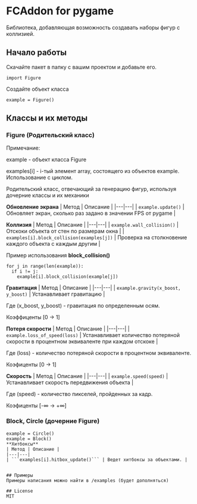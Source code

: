 # FCAddon for pygame
Библиотека, добавляющая возможность создавать наборы фигур с коллизией.

## Начало работы
Скачайте пакет в папку с вашим проектом и добавьте его.
```
import Figure
```
Создайте объект класса
```
example = Figure()
```

## Классы и их методы
### Figure (Родительский класс)

Примечание:

example - объект класса Figure

examples[i] - i-тый элемент array, состоящего из объектов example. Использование с циклом.

Родительский класс, отвечающий за генерацию фигур, используя дочерние классы и их механики

**Обновление экрана**
| Метод | Описание |
|---|---|
| ```example.update()``` | Обновляет экран, сколько раз задано в значении FPS от pygame |

**Коллизия**
| Метод | Описание |
|---|---|
| ```example.wall_collision()``` | Отскоки объекта от стен по размерам окна |
| ```examples[i].block_collision(examples[j])``` | Проверка на столкновение каждого объекта с каждым другим |

Пример использования **block_collision()**
```
for j in range(len(example)):
  if i != j:
    example[i].block_collision(example[j])
```
**Гравитация**
| Метод | Описание |
|---|---|
| ```example.gravity(x_boost, y_boost)``` | Устанавливает гравитацию |

Где (x_boost, y_boost) - гравитация по определенным осям. 

Коэффиценты [0 -> 1]

**Потеря скорости**
| Метод | Описание |
|---|---|
| ```example.loss_of_speed(loss)``` | Устанавливает количество потеряной скорости в процентном эквиваленте при каждом отскоке |

Где (loss) - количество потеряной скорости в процентном эквиваленте. 

Коэфиценты [0 -> 1]

**Скорость**
| Метод | Описание |
|---|---|
| ```example.speed(speed)``` | Устанавливает скорость передвижения объекта |

Где (speed) - количество пикселей, пройденных за кадр. 

Коэфиценты [-∞ -> +∞]


### Block, Circle (дочерние Figure)
```
example = Circle()
example = Block()
**Хитбоксы**
| Метод | Описание |
|---|---|
| ```examples[i].hitbox_update()``` | Ведет хитбоксы за объектами. |


## Примеры
Примеры написания можно найти в /examples (будет дополняться)

## License
MIT











